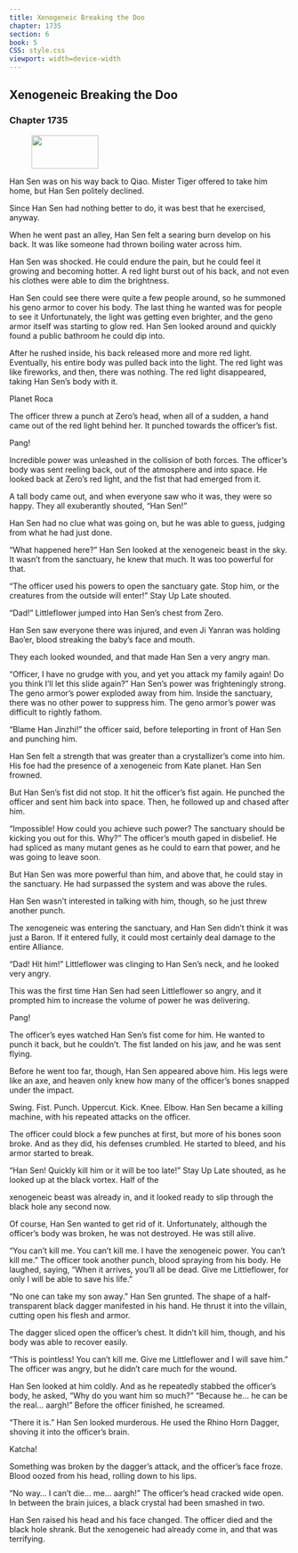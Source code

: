 ```yaml
---
title: Xenogeneic Breaking the Doo
chapter: 1735
section: 6
book: 5
CSS: style.css
viewport: width=device-width
---
```


## Xenogeneic Breaking the Doo

### Chapter 1735

<figure>
	<img src="../Images/gem.gif" alt="" id="gem" width="120" height="60" />
</figure>

Han Sen was on his way back to Qiao. Mister Tiger offered to take him home, but Han Sen politely declined.

Since Han Sen had nothing better to do, it was best that he exercised, anyway.

When he went past an alley, Han Sen felt a searing burn develop on his back. It was like someone had thrown boiling water across him.

Han Sen was shocked. He could endure the pain, but he could feel it growing and becoming hotter. A red light burst out of his back, and not even his clothes were able to dim the brightness.

Han Sen could see there were quite a few people around, so he summoned his geno armor to cover his body. The last thing he wanted was for people to see it Unfortunately, the light was getting even brighter, and the geno armor itself was starting to glow red. Han Sen looked around and quickly found a public bathroom he could dip into.

After he rushed inside, his back released more and more red light. Eventually, his entire body was pulled back into the light. The red light was like fireworks, and then, there was nothing. The red light disappeared, taking Han Sen’s body with it.

Planet Roca

The officer threw a punch at Zero’s head, when all of a sudden, a hand came out of the red light behind her. It punched towards the officer’s fist.

Pang!

Incredible power was unleashed in the collision of both forces. The officer’s body was sent reeling back, out of the atmosphere and into space. He looked back at Zero’s red light, and the fist that had emerged from it.

A tall body came out, and when everyone saw who it was, they were so happy. They all exuberantly shouted, “Han Sen!”

Han Sen had no clue what was going on, but he was able to guess, judging from what he had just done.

“What happened here?” Han Sen looked at the xenogeneic beast in the sky. It wasn’t from the sanctuary, he knew that much. It was too powerful for that.

“The officer used his powers to open the sanctuary gate. Stop him, or the creatures from the outside will enter!” Stay Up Late shouted.

“Dad!” Littleflower jumped into Han Sen’s chest from Zero.

Han Sen saw everyone there was injured, and even Ji Yanran was holding Bao’er, blood streaking the baby’s face and mouth.

They each looked wounded, and that made Han Sen a very angry man.

“Officer, I have no grudge with you, and yet you attack my family again! Do you think I’ll let this slide again?” Han Sen’s power was frighteningly strong. The geno armor’s power exploded away from him. Inside the sanctuary, there was no other power to suppress him. The geno armor’s power was difficult to rightly fathom.

“Blame Han Jinzhi!” the officer said, before teleporting in front of Han Sen and punching him.

Han Sen felt a strength that was greater than a crystallizer’s come into him. His foe had the presence of a xenogeneic from Kate planet. Han Sen frowned.

But Han Sen’s fist did not stop. It hit the officer’s fist again. He punched the officer and sent him back into space. Then, he followed up and chased after him.

“Impossible! How could you achieve such power? The sanctuary should be kicking you out for this. Why?” The officer’s mouth gaped in disbelief. He had spliced as many mutant genes as he could to earn that power, and he was going to leave soon.

But Han Sen was more powerful than him, and above that, he could stay in the sanctuary. He had surpassed the system and was above the rules.

Han Sen wasn’t interested in talking with him, though, so he just threw another punch.

The xenogeneic was entering the sanctuary, and Han Sen didn’t think it was just a Baron. If it entered fully, it could most certainly deal damage to the entire Alliance.

“Dad! Hit him!” Littleflower was clinging to Han Sen’s neck, and he looked very angry.

This was the first time Han Sen had seen Littleflower so angry, and it prompted him to increase the volume of power he was delivering.

Pang!

The officer’s eyes watched Han Sen’s fist come for him. He wanted to punch it back, but he couldn’t. The fist landed on his jaw, and he was sent flying.

Before he went too far, though, Han Sen appeared above him. His legs were like an axe, and heaven only knew how many of the officer’s bones snapped under the impact.

Swing. Fist. Punch. Uppercut. Kick. Knee. Elbow. Han Sen became a killing machine, with his repeated attacks on the officer.

The officer could block a few punches at first, but more of his bones soon broke. And as they did, his defenses crumbled. He started to bleed, and his armor started to break.

“Han Sen! Quickly kill him or it will be too late!” Stay Up Late shouted, as he looked up at the black vortex. Half of the

xenogeneic beast was already in, and it looked ready to slip through the black hole any second now.

Of course, Han Sen wanted to get rid of it. Unfortunately, although the officer’s body was broken, he was not destroyed. He was still alive.

“You can’t kill me. You can’t kill me. I have the xenogeneic power. You can’t kill me.” The officer took another punch, blood spraying from his body. He laughed, saying, “When it arrives, you’ll all be dead. Give me Littleflower, for only I will be able to save his life.”

“No one can take my son away.” Han Sen grunted. The shape of a half-transparent black dagger manifested in his hand. He thrust it into the villain, cutting open his flesh and armor.

The dagger sliced open the officer’s chest. It didn’t kill him, though, and his body was able to recover easily.

“This is pointless! You can’t kill me. Give me Littleflower and I will save him.” The officer was angry, but he didn’t care much for the wound.

Han Sen looked at him coldly. And as he repeatedly stabbed the officer’s body, he asked, “Why do you want him so much?” “Because he… he can be the real… aargh!” Before the officer finished, he screamed.

“There it is.” Han Sen looked murderous. He used the Rhino Horn Dagger, shoving it into the officer’s brain.

Katcha!

Something was broken by the dagger’s attack, and the officer’s face froze. Blood oozed from his head, rolling down to his lips.

“No way… I can’t die… me… aargh!” The officer’s head cracked wide open. In between the brain juices, a black crystal had been smashed in two.

Han Sen raised his head and his face changed. The officer died and the black hole shrank. But the xenogeneic had already come in, and that was terrifying.